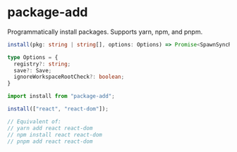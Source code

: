 # package-add
Programmatically install packages. Supports yarn, npm, and pnpm.

```ts
install(pkg: string | string[], options: Options) => Promise<SpawnSyncReturns<Buffer>>

type Options = {
  registry?: string;
  save?: Save;
  ignoreWorkspaceRootCheck?: boolean;
}
```

```ts
import install from "package-add";

install(["react", "react-dom"]);

// Equivalent of:
// yarn add react react-dom
// npm install react react-dom
// pnpm add react react-dom
```

